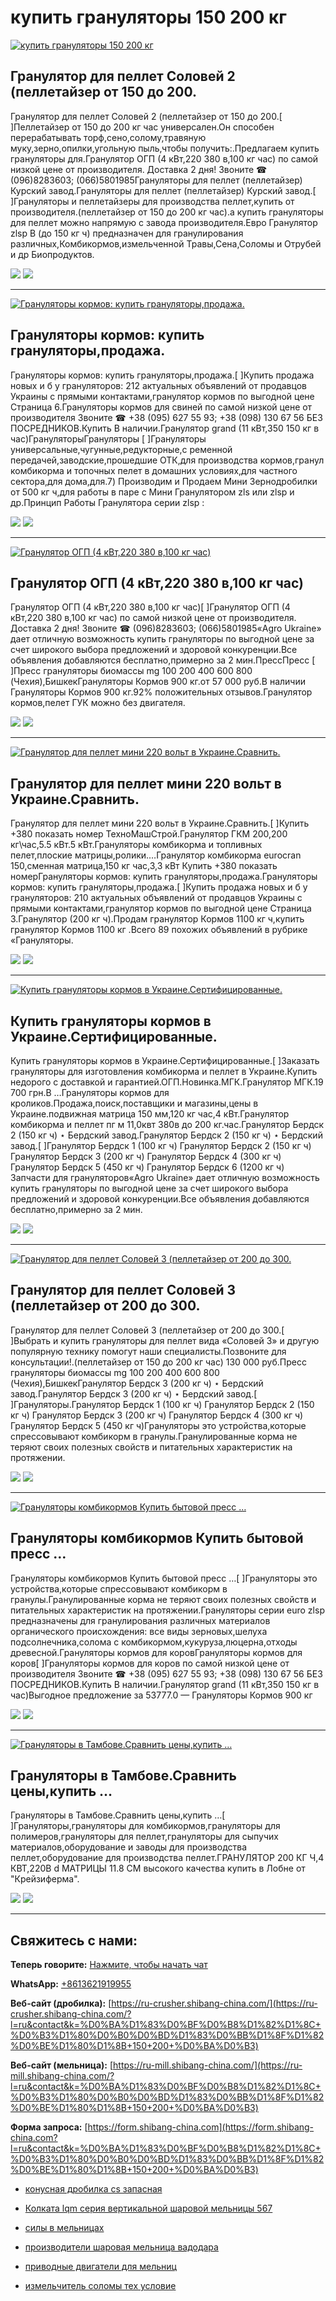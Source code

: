 # купить грануляторы 150 200 кг

<a href="https://swt.shibang-china.com/?l=ru&img&k=%D0%BA%D1%83%D0%BF%D0%B8%D1%82%D1%8C+%D0%B3%D1%80%D0%B0%D0%BD%D1%83%D0%BB%D1%8F%D1%82%D0%BE%D1%80%D1%8B+150+200+%D0%BA%D0%B3" target="_blank">![купить грануляторы 150 200 кг](http://static.shibang-china.com/all-800x300/1100.jpg)</a>

## Гранулятор для пеллет Соловей 2 (пеллетайзер от 150 до 200.
Гранулятор для пеллет Соловей 2 (пеллетайзер от 150 до 200.[ ]Пеллетайзер от 150 до 200 кг час универсален.Он способен перерабатывать торф,сено,солому,травяную муку,зерно,опилки,угольную пыль,чтобы получить:.Предлагаем купить грануляторы для.Гранулятор ОГП (4 кВт,220 380 в,100 кг час) по самой низкой цене от производителя. Доставка 2 дня! Звоните ☎ (096)8283603; (066)5801985Грануляторы для пеллет (пеллетайзер) Курский завод.Грануляторы для пеллет (пеллетайзер) Курский завод.[ ]Грануляторы и пеллетайзеры для производства пеллет,купить от производителя.(пеллетайзер от 150 до 200 кг час).а купить грануляторы для пеллет можно напрямую с завода производителя.Евро Гранулятор zlsp В (до 150 кг ч) предназначен для гранулирования различных,Комбикормов,измельченной Травы,Сена,Соломы и Отрубей и др Биопродуктов.


<a href="https://whatsapp.shibangsoft.com/WhatsApp.php" target="_blank" title="WhatsApp">![](http://static.shibang-china.com/icon/whatsapp.png)</a> <a href="https://swt.shibang-china.com/?l=ru&icon&k=%D0%BA%D1%83%D0%BF%D0%B8%D1%82%D1%8C+%D0%B3%D1%80%D0%B0%D0%BD%D1%83%D0%BB%D1%8F%D1%82%D0%BE%D1%80%D1%8B+150+200+%D0%BA%D0%B3" target="_blank">![](http://static.shibang-china.com/icon/chat-ru.png)</a>

---

<a href="https://swt.shibang-china.com/?l=ru&img&k=%D0%BA%D1%83%D0%BF%D0%B8%D1%82%D1%8C+%D0%B3%D1%80%D0%B0%D0%BD%D1%83%D0%BB%D1%8F%D1%82%D0%BE%D1%80%D1%8B+150+200+%D0%BA%D0%B3" target="_blank">![Грануляторы кормов: купить грануляторы,продажа.](http://static.shibang-china.com/all-800x300/69.jpg)</a>

## Грануляторы кормов: купить грануляторы,продажа.
Грануляторы кормов: купить грануляторы,продажа.[ ]Купить продажа новых и б у грануляторов: 212 актуальных объявлений от продавцов Украины с прямыми контактами,гранулятор кормов по выгодной цене Страница 6.Грануляторы кормов для свиней по самой низкой цене от производителя Звоните ☎ +38 (095) 627 55 93; +38 (098) 130 67 56 БЕЗ ПОСРЕДНИКОВ.Купить В наличии.Гранулятор grand (11 кВт,350 150 кг в час)ГрануляторыГрануляторы [ ]Грануляторы универсальные,чугунные,редукторные,с ременной передачей,заводские,прошедшие ОТК,для производства кормов,гранул комбикорма и топочных пелет в домашних условиях,для частного сектора,для дома,для.7) Производим и Продаем Мини Зернодробилки от 500 кг ч,для работы в паре с Мини Гранулятором zls или zlsp и др.Принцип Работы Гранулятора серии zlsp :


<a href="https://whatsapp.shibangsoft.com/WhatsApp.php" target="_blank" title="WhatsApp">![](http://static.shibang-china.com/icon/whatsapp.png)</a> <a href="https://swt.shibang-china.com/?l=ru&icon&k=%D0%BA%D1%83%D0%BF%D0%B8%D1%82%D1%8C+%D0%B3%D1%80%D0%B0%D0%BD%D1%83%D0%BB%D1%8F%D1%82%D0%BE%D1%80%D1%8B+150+200+%D0%BA%D0%B3" target="_blank">![](http://static.shibang-china.com/icon/chat-ru.png)</a>

---

<a href="https://swt.shibang-china.com/?l=ru&img&k=%D0%BA%D1%83%D0%BF%D0%B8%D1%82%D1%8C+%D0%B3%D1%80%D0%B0%D0%BD%D1%83%D0%BB%D1%8F%D1%82%D0%BE%D1%80%D1%8B+150+200+%D0%BA%D0%B3" target="_blank">![Гранулятор ОГП (4 кВт,220 380 в,100 кг час)](http://static.shibang-china.com/all-800x300/1079.jpg)</a>

## Гранулятор ОГП (4 кВт,220 380 в,100 кг час)
Гранулятор ОГП (4 кВт,220 380 в,100 кг час)[ ]Гранулятор ОГП (4 кВт,220 380 в,100 кг час) по самой низкой цене от производителя. Доставка 2 дня! Звоните ☎ (096)8283603; (066)5801985&#171;Agro Ukraine&#187; дает отличную возможность купить грануляторы по выгодной цене за счет широкого выбора предложений и здоровой конкуренции.Все объявления добавляются бесплатно,примерно за 2 мин.ПрессПресс [ ]Пресс грануляторы биомассы mg 100 200 400 600 800 (Чехия),БишкекГрануляторы Кормов 900 кг.от 57 000 руб.В наличии Грануляторы Кормов 900 кг.92% положительных отзывов.Гранулятор кормов,пелет ГУК можно без двигателя.


<a href="https://whatsapp.shibangsoft.com/WhatsApp.php" target="_blank" title="WhatsApp">![](http://static.shibang-china.com/icon/whatsapp.png)</a> <a href="https://swt.shibang-china.com/?l=ru&icon&k=%D0%BA%D1%83%D0%BF%D0%B8%D1%82%D1%8C+%D0%B3%D1%80%D0%B0%D0%BD%D1%83%D0%BB%D1%8F%D1%82%D0%BE%D1%80%D1%8B+150+200+%D0%BA%D0%B3" target="_blank">![](http://static.shibang-china.com/icon/chat-ru.png)</a>

---

<a href="https://swt.shibang-china.com/?l=ru&img&k=%D0%BA%D1%83%D0%BF%D0%B8%D1%82%D1%8C+%D0%B3%D1%80%D0%B0%D0%BD%D1%83%D0%BB%D1%8F%D1%82%D0%BE%D1%80%D1%8B+150+200+%D0%BA%D0%B3" target="_blank">![Гранулятор для пеллет мини 220 вольт в Украине.Сравнить.](http://static.shibang-china.com/all-800x300/98.jpg)</a>

## Гранулятор для пеллет мини 220 вольт в Украине.Сравнить.
Гранулятор для пеллет мини 220 вольт в Украине.Сравнить.[ ]Купить +380 показать номер ТехноМашСтрой.Гранулятор ГКМ 200,200 кг\час,5.5 кВт.5 кВт.Грануляторы комбикорма и топливных пелет,плоские матрицы,ролики.…Гранулятор комбикорма eurocran 150,сменная матрица,150 кг час,3,3 кВт Купить +380 показать номерГрануляторы кормов: купить грануляторы,продажа.Грануляторы кормов: купить грануляторы,продажа.[ ]Купить продажа новых и б у грануляторов: 210 актуальных объявлений от продавцов Украины с прямыми контактами,гранулятор кормов по выгодной цене Страница 3.Гранулятор (200 кг ч).Продам гранулятор Кормов 1100 кг ч,купить гранулятор Кормов 1100 кг .Всего 89 похожих объявлений в рубрике &#171;Грануляторы.


<a href="https://whatsapp.shibangsoft.com/WhatsApp.php" target="_blank" title="WhatsApp">![](http://static.shibang-china.com/icon/whatsapp.png)</a> <a href="https://swt.shibang-china.com/?l=ru&icon&k=%D0%BA%D1%83%D0%BF%D0%B8%D1%82%D1%8C+%D0%B3%D1%80%D0%B0%D0%BD%D1%83%D0%BB%D1%8F%D1%82%D0%BE%D1%80%D1%8B+150+200+%D0%BA%D0%B3" target="_blank">![](http://static.shibang-china.com/icon/chat-ru.png)</a>

---

<a href="https://swt.shibang-china.com/?l=ru&img&k=%D0%BA%D1%83%D0%BF%D0%B8%D1%82%D1%8C+%D0%B3%D1%80%D0%B0%D0%BD%D1%83%D0%BB%D1%8F%D1%82%D0%BE%D1%80%D1%8B+150+200+%D0%BA%D0%B3" target="_blank">![Купить грануляторы кормов в Украине.Сертифицированные.](http://static.shibang-china.com/all-800x300/1279.jpg)</a>

## Купить грануляторы кормов в Украине.Сертифицированные.
Купить грануляторы кормов в Украине.Сертифицированные.[ ]Заказать грануляторы для изготовления комбикорма и пеллет в Украине.Купить недорого с доставкой и гарантией.ОГП.Новинка.МГК.Гранулятор МГК.19 700 грн.В …Грануляторы кормов для кроликов.Продажа,поиск,поставщики и магазины,цены в Украине.подвижная матрица 150 мм,120 кг час,4 кВт.Гранулятор комбикорма и пеллет пг м 11,0квт 380в до 200 кг.час.Гранулятор Бердск 2 (150 кг ч) ⋆ Бердский завод.Гранулятор Бердск 2 (150 кг ч) ⋆ Бердский завод.[ ]Гранулятор Бердск 1 (100 кг ч) Гранулятор Бердск 2 (150 кг ч) Гранулятор Бердск 3 (200 кг ч) Гранулятор Бердск 4 (300 кг ч) Гранулятор Бердск 5 (450 кг ч) Гранулятор Бердск 6 (1200 кг ч) Запчасти для грануляторов&#171;Agro Ukraine&#187; дает отличную возможность купить грануляторы по выгодной цене за счет широкого выбора предложений и здоровой конкуренции.Все объявления добавляются бесплатно,примерно за 2 мин.


<a href="https://whatsapp.shibangsoft.com/WhatsApp.php" target="_blank" title="WhatsApp">![](http://static.shibang-china.com/icon/whatsapp.png)</a> <a href="https://swt.shibang-china.com/?l=ru&icon&k=%D0%BA%D1%83%D0%BF%D0%B8%D1%82%D1%8C+%D0%B3%D1%80%D0%B0%D0%BD%D1%83%D0%BB%D1%8F%D1%82%D0%BE%D1%80%D1%8B+150+200+%D0%BA%D0%B3" target="_blank">![](http://static.shibang-china.com/icon/chat-ru.png)</a>

---

<a href="https://swt.shibang-china.com/?l=ru&img&k=%D0%BA%D1%83%D0%BF%D0%B8%D1%82%D1%8C+%D0%B3%D1%80%D0%B0%D0%BD%D1%83%D0%BB%D1%8F%D1%82%D0%BE%D1%80%D1%8B+150+200+%D0%BA%D0%B3" target="_blank">![Гранулятор для пеллет Соловей 3 (пеллетайзер от 200 до 300.](http://static.shibang-china.com/all-800x300/490.jpg)</a>

## Гранулятор для пеллет Соловей 3 (пеллетайзер от 200 до 300.
Гранулятор для пеллет Соловей 3 (пеллетайзер от 200 до 300.[ ]Выбрать и купить грануляторы для пеллет вида &#171;Соловей 3&#187; и другую популярную технику помогут наши специалисты.Позвоните для консультации!.(пеллетайзер от 150 до 200 кг час) 130 000 руб.Пресс грануляторы биомассы mg 100 200 400 600 800 (Чехия),БишкекГранулятор Бердск 3 (200 кг ч) ⋆ Бердский завод.Гранулятор Бердск 3 (200 кг ч) ⋆ Бердский завод.[ ]Грануляторы.Гранулятор Бердск 1 (100 кг ч) Гранулятор Бердск 2 (150 кг ч) Гранулятор Бердск 3 (200 кг ч) Гранулятор Бердск 4 (300 кг ч) Гранулятор Бердск 5 (450 кг ч)Грануляторы это устройства,которые спрессовывают комбикорм в гранулы.Гранулированные корма не теряют своих полезных свойств и питательных характеристик на протяжении.


<a href="https://whatsapp.shibangsoft.com/WhatsApp.php" target="_blank" title="WhatsApp">![](http://static.shibang-china.com/icon/whatsapp.png)</a> <a href="https://swt.shibang-china.com/?l=ru&icon&k=%D0%BA%D1%83%D0%BF%D0%B8%D1%82%D1%8C+%D0%B3%D1%80%D0%B0%D0%BD%D1%83%D0%BB%D1%8F%D1%82%D0%BE%D1%80%D1%8B+150+200+%D0%BA%D0%B3" target="_blank">![](http://static.shibang-china.com/icon/chat-ru.png)</a>

---

<a href="https://swt.shibang-china.com/?l=ru&img&k=%D0%BA%D1%83%D0%BF%D0%B8%D1%82%D1%8C+%D0%B3%D1%80%D0%B0%D0%BD%D1%83%D0%BB%D1%8F%D1%82%D0%BE%D1%80%D1%8B+150+200+%D0%BA%D0%B3" target="_blank">![Грануляторы комбикормов Купить бытовой пресс …](http://static.shibang-china.com/all-800x300/781.jpg)</a>

## Грануляторы комбикормов Купить бытовой пресс …
Грануляторы комбикормов Купить бытовой пресс …[ ]Грануляторы это устройства,которые спрессовывают комбикорм в гранулы.Гранулированные корма не теряют своих полезных свойств и питательных характеристик на протяжении.Грануляторы серии euro zlsp предназначены для гранулирования различных материалов органического происхождения: все виды зерновых,шелуха подсолнечника,солома с комбикормом,кукуруза,люцерна,отходы древесной.Грануляторы кормов для коровГрануляторы кормов для коров[ ]Грануляторы кормов для коров по самой низкой цене от производителя Звоните ☎ +38 (095) 627 55 93; +38 (098) 130 67 56 БЕЗ ПОСРЕДНИКОВ.Купить В наличии.Гранулятор grand (11 кВт,350 150 кг в час)Выгодное предложение за 53777.0 — Грануляторы Кормов 900 кг


<a href="https://whatsapp.shibangsoft.com/WhatsApp.php" target="_blank" title="WhatsApp">![](http://static.shibang-china.com/icon/whatsapp.png)</a> <a href="https://swt.shibang-china.com/?l=ru&icon&k=%D0%BA%D1%83%D0%BF%D0%B8%D1%82%D1%8C+%D0%B3%D1%80%D0%B0%D0%BD%D1%83%D0%BB%D1%8F%D1%82%D0%BE%D1%80%D1%8B+150+200+%D0%BA%D0%B3" target="_blank">![](http://static.shibang-china.com/icon/chat-ru.png)</a>

---

<a href="https://swt.shibang-china.com/?l=ru&img&k=%D0%BA%D1%83%D0%BF%D0%B8%D1%82%D1%8C+%D0%B3%D1%80%D0%B0%D0%BD%D1%83%D0%BB%D1%8F%D1%82%D0%BE%D1%80%D1%8B+150+200+%D0%BA%D0%B3" target="_blank">![Грануляторы в Тамбове.Сравнить цены,купить …](http://static.shibang-china.com/all-800x300/1271.jpg)</a>

## Грануляторы в Тамбове.Сравнить цены,купить …
Грануляторы в Тамбове.Сравнить цены,купить …[ ]Грануляторы,грануляторы для комбикормов,грануляторы для полимеров,грануляторы для пеллет,грануляторы для сыпучих материалов,оборудование и заводы для производства пеллет,оборудование для производства пеллет.ГРАНУЛЯТОР 200 КГ Ч,4 КВТ,220В d МАТРИЦЫ 11.8 СМ высокого качества купить в Лобне от &quot;Крейзиферма&quot;.

<a href="https://whatsapp.shibangsoft.com/WhatsApp.php" target="_blank" title="WhatsApp">![](http://static.shibang-china.com/icon/whatsapp.png)</a> <a href="https://swt.shibang-china.com/?l=ru&icon&k=%D0%BA%D1%83%D0%BF%D0%B8%D1%82%D1%8C+%D0%B3%D1%80%D0%B0%D0%BD%D1%83%D0%BB%D1%8F%D1%82%D0%BE%D1%80%D1%8B+150+200+%D0%BA%D0%B3" target="_blank">![](http://static.shibang-china.com/icon/chat-ru.png)</a>

---
## Свяжитесь с нами:

**Теперь говорите:** [Нажмите, чтобы начать чат](https://swt.shibang-china.com?l=ru&contact&k=%D0%BA%D1%83%D0%BF%D0%B8%D1%82%D1%8C+%D0%B3%D1%80%D0%B0%D0%BD%D1%83%D0%BB%D1%8F%D1%82%D0%BE%D1%80%D1%8B+150+200+%D0%BA%D0%B3)

**WhatsApp:**  [+8613621919955](https://whatsapp.shibangsoft.com/WhatsApp.php)

**Веб-сайт (дробилка):** [https://ru-crusher.shibang-china.com/](https://ru-crusher.shibang-china.com/?l=ru&contact&k=%D0%BA%D1%83%D0%BF%D0%B8%D1%82%D1%8C+%D0%B3%D1%80%D0%B0%D0%BD%D1%83%D0%BB%D1%8F%D1%82%D0%BE%D1%80%D1%8B+150+200+%D0%BA%D0%B3)

**Веб-сайт (мельница):** [https://ru-mill.shibang-china.com/](https://ru-mill.shibang-china.com/?l=ru&contact&k=%D0%BA%D1%83%D0%BF%D0%B8%D1%82%D1%8C+%D0%B3%D1%80%D0%B0%D0%BD%D1%83%D0%BB%D1%8F%D1%82%D0%BE%D1%80%D1%8B+150+200+%D0%BA%D0%B3)

**Форма запроса:** [https://form.shibang-china.com](https://form.shibang-china.com?l=ru&contact&k=%D0%BA%D1%83%D0%BF%D0%B8%D1%82%D1%8C+%D0%B3%D1%80%D0%B0%D0%BD%D1%83%D0%BB%D1%8F%D1%82%D0%BE%D1%80%D1%8B+150+200+%D0%BA%D0%B3)

* [конусная дробилка cs запасная](../115/%D0%BA%D0%BE%D0%BD%D1%83%D1%81%D0%BD%D0%B0%D1%8F%20%D0%B4%D1%80%D0%BE%D0%B1%D0%B8%D0%BB%D0%BA%D0%B0%20cs%20%D0%B7%D0%B0%D0%BF%D0%B0%D1%81%D0%BD%D0%B0%D1%8F.md)

* [Колката lqm серия вертикальной шаровой мельницы 567](../118/%D0%9A%D0%BE%D0%BB%D0%BA%D0%B0%D1%82%D0%B0%20lqm%20%D1%81%D0%B5%D1%80%D0%B8%D1%8F%20%D0%B2%D0%B5%D1%80%D1%82%D0%B8%D0%BA%D0%B0%D0%BB%D1%8C%D0%BD%D0%BE%D0%B9%20%D1%88%D0%B0%D1%80%D0%BE%D0%B2%D0%BE%D0%B9%20%D0%BC%D0%B5%D0%BB%D1%8C%D0%BD%D0%B8%D1%86%D1%8B%20567.md)

* [силы в мельницах](../115/%D1%81%D0%B8%D0%BB%D1%8B%20%D0%B2%20%D0%BC%D0%B5%D0%BB%D1%8C%D0%BD%D0%B8%D1%86%D0%B0%D1%85.md)

* [производители шаровая мельница вадодара](../109/%D0%BF%D1%80%D0%BE%D0%B8%D0%B7%D0%B2%D0%BE%D0%B4%D0%B8%D1%82%D0%B5%D0%BB%D0%B8%20%D1%88%D0%B0%D1%80%D0%BE%D0%B2%D0%B0%D1%8F%20%D0%BC%D0%B5%D0%BB%D1%8C%D0%BD%D0%B8%D1%86%D0%B0%20%D0%B2%D0%B0%D0%B4%D0%BE%D0%B4%D0%B0%D1%80%D0%B0.md)

* [приводные двигатели для мельниц](../110/%D0%BF%D1%80%D0%B8%D0%B2%D0%BE%D0%B4%D0%BD%D1%8B%D0%B5%20%D0%B4%D0%B2%D0%B8%D0%B3%D0%B0%D1%82%D0%B5%D0%BB%D0%B8%20%D0%B4%D0%BB%D1%8F%20%D0%BC%D0%B5%D0%BB%D1%8C%D0%BD%D0%B8%D1%86.md)

* [измельчитель соломы тех условие](../106/%D0%B8%D0%B7%D0%BC%D0%B5%D0%BB%D1%8C%D1%87%D0%B8%D1%82%D0%B5%D0%BB%D1%8C%20%D1%81%D0%BE%D0%BB%D0%BE%D0%BC%D1%8B%20%D1%82%D0%B5%D1%85%20%D1%83%D1%81%D0%BB%D0%BE%D0%B2%D0%B8%D0%B5.md)